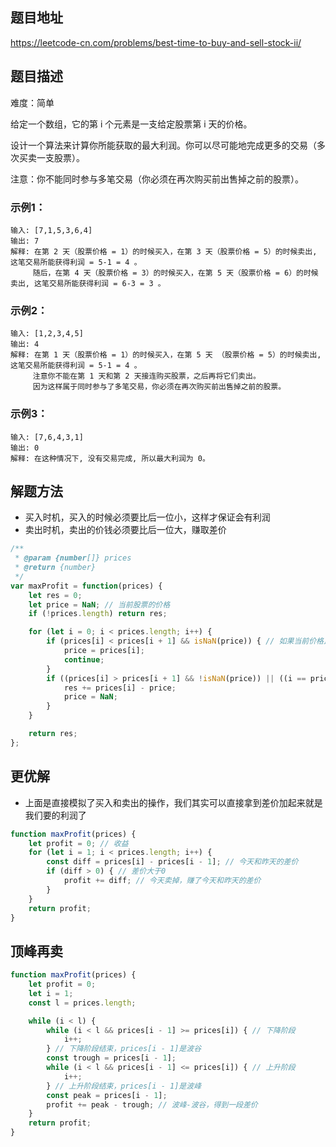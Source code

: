 ## 题目地址

https://leetcode-cn.com/problems/best-time-to-buy-and-sell-stock-ii/

## 题目描述

难度：简单

给定一个数组，它的第 i 个元素是一支给定股票第 i 天的价格。

设计一个算法来计算你所能获取的最大利润。你可以尽可能地完成更多的交易（多次买卖一支股票）。

注意：你不能同时参与多笔交易（你必须在再次购买前出售掉之前的股票）。

### 示例1：

```
输入: [7,1,5,3,6,4]
输出: 7
解释: 在第 2 天（股票价格 = 1）的时候买入，在第 3 天（股票价格 = 5）的时候卖出, 这笔交易所能获得利润 = 5-1 = 4 。
     随后，在第 4 天（股票价格 = 3）的时候买入，在第 5 天（股票价格 = 6）的时候卖出, 这笔交易所能获得利润 = 6-3 = 3 。
```

### 示例2：

```
输入: [1,2,3,4,5]
输出: 4
解释: 在第 1 天（股票价格 = 1）的时候买入，在第 5 天 （股票价格 = 5）的时候卖出, 这笔交易所能获得利润 = 5-1 = 4 。
     注意你不能在第 1 天和第 2 天接连购买股票，之后再将它们卖出。
     因为这样属于同时参与了多笔交易，你必须在再次购买前出售掉之前的股票。
```

### 示例3：

```
输入: [7,6,4,3,1]
输出: 0
解释: 在这种情况下, 没有交易完成, 所以最大利润为 0。
```

## 解题方法

- 买入时机，买入的时候必须要比后一位小，这样才保证会有利润
- 卖出时机，卖出的价钱必须要比后一位大，赚取差价

```js
/**
 * @param {number[]} prices
 * @return {number}
 */
var maxProfit = function(prices) {
    let res = 0;
    let price = NaN; // 当前股票的价格
    if (!prices.length) return res;

    for (let i = 0; i < prices.length; i++) {
        if (prices[i] < prices[i + 1] && isNaN(price)) { // 如果当前价格比后一天价格低且没买，买入股票
            price = prices[i];
            continue;
        }
        if ((prices[i] > prices[i + 1] && !isNaN(price)) || ((i == prices.length - 1) && !isNaN(price))) { //如果当前价格比后一天高且买入了股票就卖出 或者最后一天，直接卖出
            res += prices[i] - price;
            price = NaN;
        }
    }

    return res;
};
```

## 更优解

- 上面是直接模拟了买入和卖出的操作，我们其实可以直接拿到差价加起来就是我们要的利润了

```js
function maxProfit(prices) {
    let profit = 0; // 收益
    for (let i = 1; i < prices.length; i++) {
        const diff = prices[i] - prices[i - 1]; // 今天和昨天的差价
        if (diff > 0) { // 差价大于0
            profit += diff; // 今天卖掉，赚了今天和昨天的差价
        }
    }
    return profit;
}
```

## 顶峰再卖

```js
function maxProfit(prices) {
    let profit = 0;
    let i = 1;
    const l = prices.length;

    while (i < l) {
        while (i < l && prices[i - 1] >= prices[i]) { // 下降阶段
            i++;
        } // 下降阶段结束，prices[i - 1]是波谷
        const trough = prices[i - 1];
        while (i < l && prices[i - 1] <= prices[i]) { // 上升阶段
            i++;
        } // 上升阶段结束，prices[i - 1]是波峰
        const peak = prices[i - 1];
        profit += peak - trough; // 波峰-波谷，得到一段差价
    }
    return profit;
}
```
